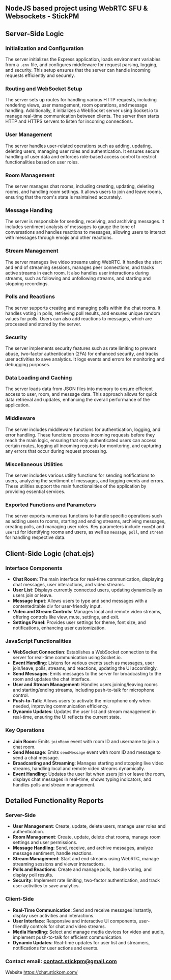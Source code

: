 ## NodeJS based project using WebRTC SFU & Websockets - StickPM

## Server-Side Logic

### Initialization and Configuration
The server initializes the Express application, loads environment variables from a `.env` file, and configures middleware for request parsing, logging, and security. This setup ensures that the server can handle incoming requests efficiently and securely.

### Routing and WebSocket Setup
The server sets up routes for handling various HTTP requests, including rendering views, user management, room operations, and message handling. Additionally, it initializes a WebSocket server using Socket.io to manage real-time communication between clients. The server then starts HTTP and HTTPS servers to listen for incoming connections.

### User Management
The server handles user-related operations such as adding, updating, deleting users, managing user roles and authentication. It ensures secure handling of user data and enforces role-based access control to restrict functionalities based on user roles.

### Room Management
The server manages chat rooms, including creating, updating, deleting rooms, and handling room settings. It allows users to join and leave rooms, ensuring that the room's state is maintained accurately.

### Message Handling
The server is responsible for sending, receiving, and archiving messages. It includes sentiment analysis of messages to gauge the tone of conversations and handles reactions to messages, allowing users to interact with messages through emojis and other reactions.

### Stream Management
The server manages live video streams using WebRTC. It handles the start and end of streaming sessions, manages peer connections, and tracks active streams in each room. It also handles user interactions during streams, such as following and unfollowing streams, and starting and stopping recordings.

### Polls and Reactions
The server supports creating and managing polls within the chat rooms. It handles voting in polls, retrieving poll results, and ensures unique random values for polls. Users can also add reactions to messages, which are processed and stored by the server.

### Security
The server implements security features such as rate limiting to prevent abuse, two-factor authentication (2FA) for enhanced security, and tracks user activities to save analytics. It logs events and errors for monitoring and debugging purposes.

### Data Loading and Caching
The server loads data from JSON files into memory to ensure efficient access to user, room, and message data. This approach allows for quick data retrieval and updates, enhancing the overall performance of the application.

### Middleware
The server includes middleware functions for authentication, logging, and error handling. These functions process incoming requests before they reach the main logic, ensuring that only authenticated users can access certain routes, logging all incoming requests for monitoring, and capturing any errors that occur during request processing.

### Miscellaneous Utilities
The server includes various utility functions for sending notifications to users, analyzing the sentiment of messages, and logging events and errors. These utilities support the main functionalities of the application by providing essential services.

### Exported Functions and Parameters
The server exports numerous functions to handle specific operations such as adding users to rooms, starting and ending streams, archiving messages, creating polls, and managing user roles. Key parameters include `roomId` and `userId` for identifying rooms and users, as well as `message`, `poll`, and `stream` for handling respective data.

## Client-Side Logic (chat.ejs)

### Interface Components
- **Chat Room**: The main interface for real-time communication, displaying chat messages, user interactions, and video streams.
- **User List**: Displays currently connected users, updating dynamically as users join or leave.
- **Message Input**: Allows users to type and send messages with a contenteditable div for user-friendly input.
- **Video and Stream Controls**: Manages local and remote video streams, offering controls like view, mute, settings, and exit.
- **Settings Panel**: Provides user settings for theme, font size, and notifications, enhancing user customization.

### JavaScript Functionalities
- **WebSocket Connection**: Establishes a WebSocket connection to the server for real-time communication using Socket.io.
- **Event Handling**: Listens for various events such as messages, user join/leave, polls, streams, and reactions, updating the UI accordingly.
- **Send Messages**: Emits messages to the server for broadcasting to the room and updates the chat interface.
- **User and Stream Management**: Handles users joining/leaving rooms and starting/ending streams, including push-to-talk for microphone control.
- **Push-to-Talk**: Allows users to activate the microphone only when needed, improving communication efficiency.
- **Dynamic Updates**: Updates the user list and stream management in real-time, ensuring the UI reflects the current state.

### Key Operations
- **Join Room**: Emits `joinRoom` event with room ID and username to join a chat room.
- **Send Message**: Emits `sendMessage` event with room ID and message to send a chat message.
- **Broadcasting and Streaming**: Manages starting and stopping live video streams, handling local and remote video streams dynamically.
- **Event Handling**: Updates the user list when users join or leave the room, displays chat messages in real-time, shows typing indicators, and handles polls and stream management.
  
## Detailed Functionality Reports

### Server-Side
- **User Management**: Create, update, delete users, manage user roles and authentication.
- **Room Management**: Create, update, delete chat rooms, manage room settings and user permissions.
- **Message Handling**: Send, receive, and archive messages, analyze message sentiment, handle reactions.
- **Stream Management**: Start and end streams using WebRTC, manage streaming sessions and viewer interactions.
- **Polls and Reactions**: Create and manage polls, handle voting, and display poll results.
- **Security**: Implement rate limiting, two-factor authentication, and track user activities to save analytics.

### Client-Side
- **Real-Time Communication**: Send and receive messages instantly, display user activities and interactions.
- **User Interface**: Responsive and interactive UI components, user-friendly controls for chat and video streams.
- **Media Handling**: Select and manage media devices for video and audio, implement push-to-talk for efficient communication.
- **Dynamic Updates**: Real-time updates for user list and streamers, notifications for user actions and events.

### Contact email: contact.stickpm@gmail.com

Website https://chat.stickpm.com/
